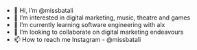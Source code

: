 - 👋 Hi, I’m @missbatali
- 👀 I’m interested in digital marketing, music, theatre and games
- 🌱 I’m currently learning software engineering with alx
- 💞️ I’m looking to collaborate on digital marketing endeavours
- 📫 How to reach me Instagram - @missbatali

<!---
missbatali/missbatali is a ✨ special ✨ repository because its `README.md` (this file) appears on your GitHub profile.
You can click the Preview link to take a look at your changes.
--->
